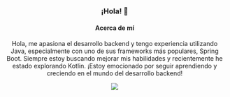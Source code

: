 <div style="text-align: center;">
    <h3>¡Hola! 👋</h3>
</div>
  <div style="text-align: center; margin-top: 20px;">
    <h4>Acerca de mí</h4>
    <p>Hola, me apasiona el desarrollo backend y tengo experiencia utilizando Java, especialmente con uno de sus frameworks más populares, Spring Boot. Siempre estoy buscando mejorar mis habilidades y recientemente he estado explorando Kotlin. ¡Estoy emocionado por seguir aprendiendo y creciendo en el mundo del desarrollo backend!</p>
  </div>
<p align="center">
  <a href="https://skillicons.dev">
    <img src="https://skillicons.dev/icons?i=java,kotlin,springboot,typescript,angular,docker,git" />
  </a></p>

